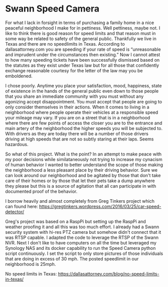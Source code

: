 # Swann Speed Camera

For what I lack in forsight in terms of purchasing a family home in a nice peaceful neighborhood I make for in pettiness.  Well pettiness, maybe not.  I like to think there is good reason for speed limits and that reason must in some way be related to safety of the general public.  Thankfully we live in Texas and there are no speedlimits in Texas.  According to dallasattorney.com you are speeding if your rate of speed is “unreasonable and imprudent under the circumstances then existing.”  Now I cannot attest to how many speeding tickets have been successfully dismissed based on the statutes as they exist under Texas law but for all those that confidently exchange reasonable courtesy for the letter of the law may you be emboldened.  

I chose poorly.  Anytime you place your satisfaction, mood, happiness, state of existence in the hands of the general public even down to those people that you share an immediate community with you must without any agonizing accept disappointment.  You must accept that people are going to only consider themselves in their actions.  When it comes to living in a neighborhood where people operate their vehicles at a responsible speed your mileage may vary.  If you are on a street that is in a neighborhood where there are few points of access the closer you are to the entrance and main artery of the neighborhood the higher speeds you will be subjected to.  With drivers as they are today there will be a number of those drivers driving at high speeds that are not so subtly staring at their laps.  Seems hazardous. 

So what of this project.  What is the point?  In an attempt to make peace with my poor decisions while similataneously not trying to increase my cynacism of human behavior I wanted to better understand the scope of those making the neighborhood a less pleasant place by their driving behavior.  Sure we can look around our neighborhood and be agitated by those that don't take care of their homes or by those that let their pets take a dump anywhere they please but this is a source of agitation that all can participate in with documented proof of the behavior.  

I borrow heavily and almost completely from Greg Tinkers project which can found here:  https://gregtinkers.wordpress.com/2016/03/25/car-speed-detector/

Greg's project was based on a RaspPi but setting up the RaspPi and weather proofing it and all this was too much effort.  I already had a Swann security system with hi-res PTZ camera but somehow didn't connect that it was RTSP capable.  I adapted the code to leverage the RTSP of the Swann NVR.  Next I don't like to have computers on all the time but leveraged my Synology NAS and its docker capability to run the Speed Camera python script continuously.  I set the script to only store pictures of those individuals that are doing in excess of 30 mph.  The posted speedlimit in our neighborhood is 25mph.  


No speed limits in Texas:
https://dallasattorney.com/blog/no-speed-limits-in-texas/
